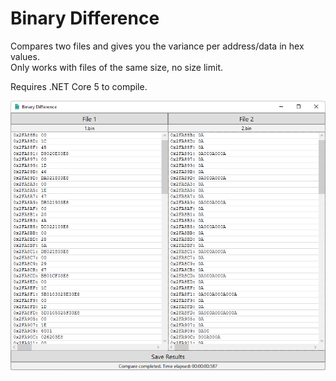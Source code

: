 # Binary Difference

Compares two files and gives you the variance per address/data in hex values.<br />
Only works with files of the same size, no size limit.

Requires .NET Core 5 to compile.

![Binary Difference](Preview.png?raw=true "Binary Difference")
